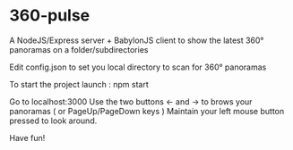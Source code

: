 # 360-pulse

A NodeJS/Express server + BabylonJS client to show the latest 360° panoramas on a folder/subdirectories

Edit config.json to set you local directory to scan for 360° panoramas

To start the project launch :
npm start

Go to localhost:3000
Use the two buttons <- and -> to brows your panoramas ( or PageUp/PageDown keys )
Maintain your left mouse button pressed to look around.

Have fun!
